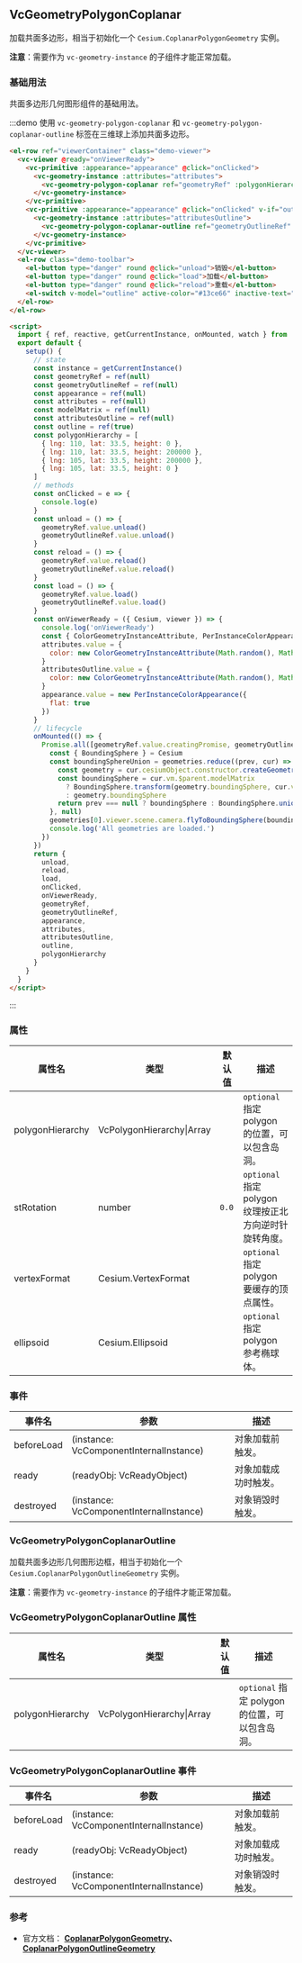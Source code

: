 ## VcGeometryPolygonCoplanar

加载共面多边形，相当于初始化一个 `Cesium.CoplanarPolygonGeometry` 实例。

**注意**：需要作为 `vc-geometry-instance` 的子组件才能正常加载。

### 基础用法

共面多边形几何图形组件的基础用法。

:::demo 使用 `vc-geometry-polygon-coplanar` 和 `vc-geometry-polygon-coplanar-outline` 标签在三维球上添加共面多边形。

```html
<el-row ref="viewerContainer" class="demo-viewer">
  <vc-viewer @ready="onViewerReady">
    <vc-primitive :appearance="appearance" @click="onClicked">
      <vc-geometry-instance :attributes="attributes">
        <vc-geometry-polygon-coplanar ref="geometryRef" :polygonHierarchy="polygonHierarchy"></vc-geometry-polygon-coplanar>
      </vc-geometry-instance>
    </vc-primitive>
    <vc-primitive :appearance="appearance" @click="onClicked" v-if="outline">
      <vc-geometry-instance :attributes="attributesOutline">
        <vc-geometry-polygon-coplanar-outline ref="geometryOutlineRef" :polygonHierarchy="polygonHierarchy"></vc-geometry-polygon-coplanar-outline>
      </vc-geometry-instance>
    </vc-primitive>
  </vc-viewer>
  <el-row class="demo-toolbar">
    <el-button type="danger" round @click="unload">销毁</el-button>
    <el-button type="danger" round @click="load">加载</el-button>
    <el-button type="danger" round @click="reload">重载</el-button>
    <el-switch v-model="outline" active-color="#13ce66" inactive-text="边框"> </el-switch>
  </el-row>
</el-row>

<script>
  import { ref, reactive, getCurrentInstance, onMounted, watch } from 'vue'
  export default {
    setup() {
      // state
      const instance = getCurrentInstance()
      const geometryRef = ref(null)
      const geometryOutlineRef = ref(null)
      const appearance = ref(null)
      const attributes = ref(null)
      const modelMatrix = ref(null)
      const attributesOutline = ref(null)
      const outline = ref(true)
      const polygonHierarchy = [
        { lng: 110, lat: 33.5, height: 0 },
        { lng: 110, lat: 33.5, height: 200000 },
        { lng: 105, lat: 33.5, height: 200000 },
        { lng: 105, lat: 33.5, height: 0 }
      ]
      // methods
      const onClicked = e => {
        console.log(e)
      }
      const unload = () => {
        geometryRef.value.unload()
        geometryOutlineRef.value.unload()
      }
      const reload = () => {
        geometryRef.value.reload()
        geometryOutlineRef.value.reload()
      }
      const load = () => {
        geometryRef.value.load()
        geometryOutlineRef.value.load()
      }
      const onViewerReady = ({ Cesium, viewer }) => {
        console.log('onViewerReady')
        const { ColorGeometryInstanceAttribute, PerInstanceColorAppearance, Matrix4, Cartesian3, Transforms } = Cesium
        attributes.value = {
          color: new ColorGeometryInstanceAttribute(Math.random(), Math.random(), Math.random(), 0.5)
        }
        attributesOutline.value = {
          color: new ColorGeometryInstanceAttribute(Math.random(), Math.random(), Math.random())
        }
        appearance.value = new PerInstanceColorAppearance({
          flat: true
        })
      }
      // lifecycle
      onMounted(() => {
        Promise.all([geometryRef.value.creatingPromise, geometryOutlineRef.value.creatingPromise]).then(geometries => {
          const { BoundingSphere } = Cesium
          const boundingSphereUnion = geometries.reduce((prev, cur) => {
            const geometry = cur.cesiumObject.constructor.createGeometry(cur.cesiumObject)
            const boundingSphere = cur.vm.$parent.modelMatrix
              ? BoundingSphere.transform(geometry.boundingSphere, cur.vm.$parent.modelMatrix)
              : geometry.boundingSphere
            return prev === null ? boundingSphere : BoundingSphere.union(prev, boundingSphere)
          }, null)
          geometries[0].viewer.scene.camera.flyToBoundingSphere(boundingSphereUnion)
          console.log('All geometries are loaded.')
        })
      })
      return {
        unload,
        reload,
        load,
        onClicked,
        onViewerReady,
        geometryRef,
        geometryOutlineRef,
        appearance,
        attributes,
        attributesOutline,
        outline,
        polygonHierarchy
      }
    }
  }
</script>
```

:::

### 属性

| 属性名           | 类型          | 默认值 | 描述                                                   |
| ---------------- | ------------- | ------ | ------------------------------------------------------ |
| polygonHierarchy | VcPolygonHierarchy\|Array |        | `optional` 指定 polygon 的位置，可以包含岛洞。         |
| stRotation       | number        | `0.0`  | `optional` 指定 polygon 纹理按正北方向逆时针旋转角度。 |
| vertexFormat | Cesium.VertexFormat        |        | `optional` 指定 polygon 要缓存的顶点属性。             |
| ellipsoid      | Cesium.Ellipsoid        |        | `optional` 指定 polygon 参考椭球体。                   |

### 事件

| 事件名     | 参数                                    | 描述                 |
| ---------- | --------------------------------------- | -------------------- |
| beforeLoad | (instance: VcComponentInternalInstance) | 对象加载前触发。     |
| ready      | (readyObj: VcReadyObject)               | 对象加载成功时触发。 |
| destroyed  | (instance: VcComponentInternalInstance) | 对象销毁时触发。     |

### VcGeometryPolygonCoplanarOutline

加载共面多边形几何图形边框，相当于初始化一个 `Cesium.CoplanarPolygonOutlineGeometry` 实例。

**注意**：需要作为 `vc-geometry-instance` 的子组件才能正常加载。

### VcGeometryPolygonCoplanarOutline 属性

| 属性名           | 类型          | 默认值 | 描述                                           |
| ---------------- | ------------- | ------ | ---------------------------------------------- |
| polygonHierarchy | VcPolygonHierarchy\|Array |        | `optional` 指定 polygon 的位置，可以包含岛洞。 |

### VcGeometryPolygonCoplanarOutline 事件

| 事件名     | 参数                                    | 描述                 |
| ---------- | --------------------------------------- | -------------------- |
| beforeLoad | (instance: VcComponentInternalInstance) | 对象加载前触发。     |
| ready      | (readyObj: VcReadyObject)               | 对象加载成功时触发。 |
| destroyed  | (instance: VcComponentInternalInstance) | 对象销毁时触发。     |

### 参考

- 官方文档： **[CoplanarPolygonGeometry](https://cesium.com/docs/cesiumjs-ref-doc/CoplanarPolygonGeometry.html)、[CoplanarPolygonOutlineGeometry](https://cesium.com/docs/cesiumjs-ref-doc/CoplanarPolygonOutlineGeometry.html)**
